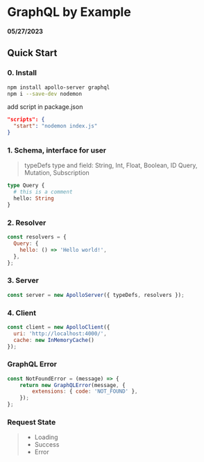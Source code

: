 # GraphQL by Example

**05/27/2023**

## Quick Start

### 0. Install

```bash 
npm install apollo-server graphql
npm i --save-dev nodemon
```
add script in package.json
```json
"scripts": {
  "start": "nodemon index.js"
}
```

### 1. Schema, interface for user
> typeDefs
> type and field: String, Int, Float, Boolean, ID
> Query, Mutation, Subscription

```graphql  
type Query {
  # this is a comment
  hello: String
}
```

### 2. Resolver

```javascript
const resolvers = {
  Query: {
    hello: () => 'Hello world!',
  },
};
```

### 3. Server

```javascript
const server = new ApolloServer({ typeDefs, resolvers });
```

### 4. Client

```javascript
const client = new ApolloClient({
  uri: 'http://localhost:4000/',
  cache: new InMemoryCache()
});
```

### GraphQL Error
```javascript
const NotFoundError = (message) => {
	return new GraphQLError(message, {
		extensions: { code: 'NOT_FOUND' },
	});
};
```

### Request State
> - Loading
> - Success
> - Error


[//]: # (These are reference links used in the body of this note and get stripped out when the markdown processor does its job. There is no need to format nicely because it shouldn't be seen. Thanks SO -     http://stackoverflow.com/questions/4823468/store-comments-in-markdown-syntax)
   [Q]: <https://leetcode.cn/problems/shortest-cycle-in-a-graph/>